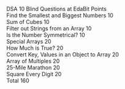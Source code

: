 DSA 10 Blind Questions at EdaBit
	Points																								
Find the Smallest and Biggest Numbers	10																								
Sum of Cubes	10																								
Filter out Strings from an Array	10																								
Is the Number Symmetrical?	10																								
Special Arrays	20																								
How Much is True?	20																								
Convert Key, Values in an Object to Array	20																								
Array of Multiples	20																								
25-Mile Marathon	20																								
Square Every Digit	20																								
Total	160																								
																									
